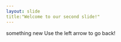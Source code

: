 ```yaml
---
layout: slide
title:"Welcome to our second slide!"
---
```

something new
Use the left arrow to go back!

